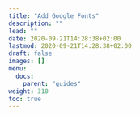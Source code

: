 ```yaml
---
title: "Add Google Fonts"
description: ""
lead: ""
date: 2020-09-21T14:28:38+02:00
lastmod: 2020-09-21T14:28:38+02:00
draft: false
images: []
menu: 
  docs:
    parent: "guides"
weight: 310
toc: true
---
```


